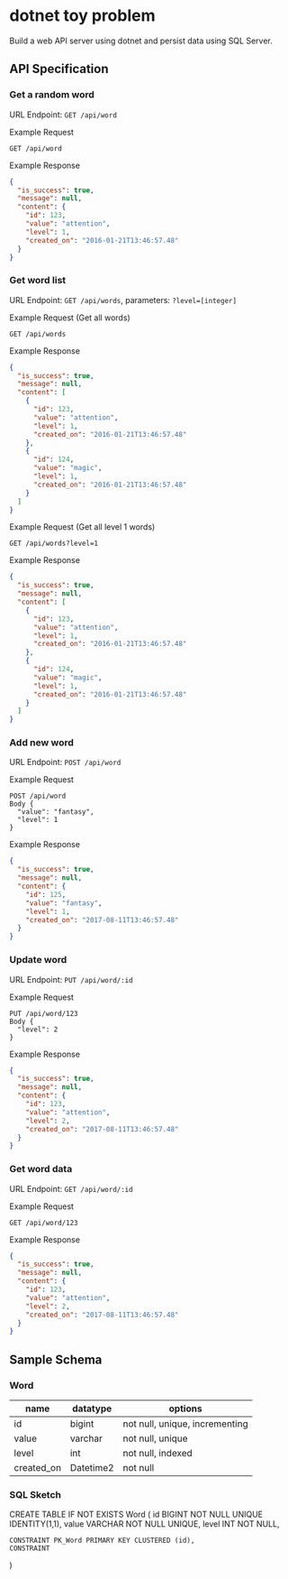 # dotnet toy problem

[summary]::
Build a web API server using dotnet and persist data using SQL Server.

## API Specification

### Get a random word

URL Endpoint: `GET /api/word`

Example Request

```
GET /api/word
```

Example Response

```json
{
  "is_success": true,
  "message": null,
  "content": {
    "id": 123,
    "value": "attention",
    "level": 1,
    "created_on": "2016-01-21T13:46:57.48"
  }
}
```

### Get word list

URL Endpoint: `GET /api/words`, parameters: `?level=[integer]`

Example Request (Get all words)

```
GET /api/words
```

Example Response

```json
{
  "is_success": true,
  "message": null,
  "content": [
    {
      "id": 123,
      "value": "attention",
      "level": 1,
      "created_on": "2016-01-21T13:46:57.48"
    },
    {
      "id": 124,
      "value": "magic",
      "level": 1,
      "created_on": "2016-01-21T13:46:57.48"
    }
  ]
}
```

Example Request (Get all level 1 words)

```
GET /api/words?level=1
```

Example Response

```json
{
  "is_success": true,
  "message": null,
  "content": [
    {
      "id": 123,
      "value": "attention",
      "level": 1,
      "created_on": "2016-01-21T13:46:57.48"
    },
    {
      "id": 124,
      "value": "magic",
      "level": 1,
      "created_on": "2016-01-21T13:46:57.48"
    }
  ]
}
```

### Add new word

URL Endpoint: `POST /api/word`

Example Request

```
POST /api/word
Body {
  "value": "fantasy",
  "level": 1
}
```

Example Response

```json
{
  "is_success": true,
  "message": null,
  "content": {
    "id": 125,
    "value": "fantasy",
    "level": 1,
    "created_on": "2017-08-11T13:46:57.48"
  }
}
```

### Update word

URL Endpoint: `PUT /api/word/:id`

Example Request

```
PUT /api/word/123
Body {
  "level": 2
}
```

Example Response

```json
{
  "is_success": true,
  "message": null,
  "content": {
    "id": 123,
    "value": "attention",
    "level": 2,
    "created_on": "2017-08-11T13:46:57.48"
  }
}
```

### Get word data

URL Endpoint: `GET /api/word/:id`

Example Request

```
GET /api/word/123
```

Example Response

```json
{
  "is_success": true,
  "message": null,
  "content": {
    "id": 123,
    "value": "attention",
    "level": 2,
    "created_on": "2017-08-11T13:46:57.48"
  }
}
```

## Sample Schema

### Word
name          | datatype  | options
------------- | --------- | ------------------------------ 
id            | bigint    | not null, unique, incrementing
value         | varchar   | not null, unique
level         | int       | not null, indexed
created_on    | Datetime2 | not null

### SQL Sketch

CREATE TABLE IF NOT EXISTS Word (
    id BIGINT NOT NULL UNIQUE IDENTITY(1,1),
    value VARCHAR NOT NULL UNIQUE,
    level INT NOT NULL,

    CONSTRAINT PK_Word PRIMARY KEY CLUSTERED (id),
    CONSTRAINT 
)
